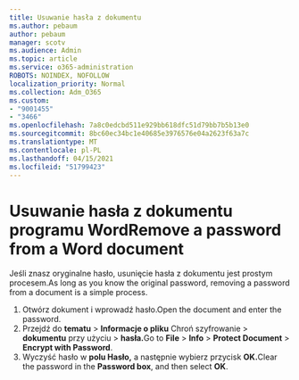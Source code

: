 ```yaml
---
title: Usuwanie hasła z dokumentu
ms.author: pebaum
author: pebaum
manager: scotv
ms.audience: Admin
ms.topic: article
ms.service: o365-administration
ROBOTS: NOINDEX, NOFOLLOW
localization_priority: Normal
ms.collection: Adm_O365
ms.custom:
- "9001455"
- "3466"
ms.openlocfilehash: 7a8c0edcbd511e929bb618dfc51d79bb7b5b13e0
ms.sourcegitcommit: 8bc60ec34bc1e40685e3976576e04a2623f63a7c
ms.translationtype: MT
ms.contentlocale: pl-PL
ms.lasthandoff: 04/15/2021
ms.locfileid: "51799423"
---
```

# <a name="remove-a-password-from-a-word-document"></a><span data-ttu-id="8ade0-102">Usuwanie hasła z dokumentu programu Word</span><span class="sxs-lookup"><span data-stu-id="8ade0-102">Remove a password from a Word document</span></span>

<span data-ttu-id="8ade0-103">Jeśli znasz oryginalne hasło, usunięcie hasła z dokumentu jest prostym procesem.</span><span class="sxs-lookup"><span data-stu-id="8ade0-103">As long as you know the original password, removing a password from a document is a simple process.</span></span>

1. <span data-ttu-id="8ade0-104">Otwórz dokument i wprowadź hasło.</span><span class="sxs-lookup"><span data-stu-id="8ade0-104">Open the document and enter the password.</span></span>
2. <span data-ttu-id="8ade0-105">Przejdź do **tematu**  >  **Informacje o pliku** Chroń szyfrowanie  >  **dokumentu** przy użyciu  >  **hasła.**</span><span class="sxs-lookup"><span data-stu-id="8ade0-105">Go to **File** > **Info** > **Protect Document** > **Encrypt with Password**.</span></span>
3. <span data-ttu-id="8ade0-106">Wyczyść hasło w **polu Hasło,** a następnie wybierz przycisk **OK.**</span><span class="sxs-lookup"><span data-stu-id="8ade0-106">Clear the password in the **Password box**, and then select **OK**.</span></span>